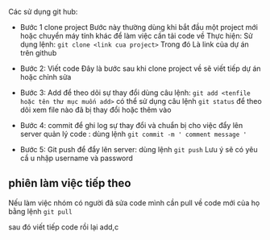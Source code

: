 Các sử dụng git hub:

* Bước 1 clone project
Bước này thường dùng khi bắt đầu một project mới hoặc chuyển máy tính khác để làm việc cần tải code về
Thực hiện:
Sử dụng lệnh: ``git clone <link cua project>``
Trong đó <link cua project> Là link của dự án trên github
* Bước 2: Viết code 
Đây là bước sau khi clone project về sẽ viết tiếp dự án hoặc chỉnh sửa
* Bước 3: Add để theo dõi sự thay đổi dùng câu lệnh: ``git add <tenfile hoặc tên thư mục muốn add>`` có thể sử dụng câu lệnh
``git status`` để theo dõi xem file nào đã bị thay đổi hoặc thêm vào 
* Bước 4: commit để ghi log sự thay đổi và chuẩn bị cho việc đẩy lên server quản lý code : 
dùng lệnh 
``git commit -m ' comment message '``

* Bước 5: Git push để đẩy lên server:
dùng lệnh ``git push``
Lưu ý sẽ có yêu cầ u nhập username và password 

## phiên làm việc tiếp theo 

Nếu làm việc nhóm có người đã sửa code mình cần pull về code mới của họ bằng lệnh ``git pull ``

sau đó viết tiếp code rồi lại add,c
